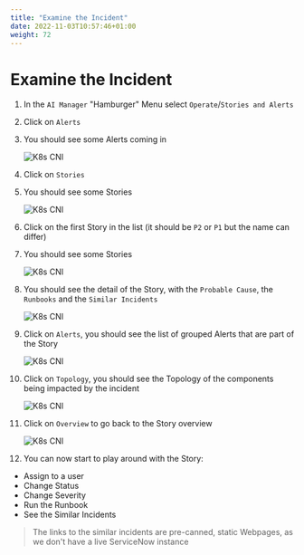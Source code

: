 ```yaml
---
title: "Examine the Incident"
date: 2022-11-03T10:57:46+01:00
weight: 72
---
```


# Examine the Incident


1. In the `AI Manager` "Hamburger" Menu select `Operate`/`Stories and Alerts`

1. Click on `Alerts`

1. You should see some Alerts coming in 

	![K8s CNI](/cp4waiops-training/pics/48_check.png)



1. Click on `Stories`

1. You should see some Stories

	![K8s CNI](/cp4waiops-training/pics/49_check.png)


1. Click on the first Story in the list (it should be `P2` or `P1` but the name can differ)

1. You should see some Stories

	![K8s CNI](/cp4waiops-training/pics/49_check.png)

1. You should see the detail of the Story, with the `Probable Cause`, the `Runbooks` and the `Similar Incidents`

	![K8s CNI](/cp4waiops-training/pics/50_check.png)

1. Click on `Alerts`, you should see the list of grouped Alerts that are part of the Story

	![K8s CNI](/cp4waiops-training/pics/51_check.png)

1. Click on `Topology`, you should see the Topology of the components being impacted by the incident

	![K8s CNI](/cp4waiops-training/pics/52_check.png)
	
1. Click on `Overview` to go back to the Story overview

	![K8s CNI](/cp4waiops-training/pics/50_check.png)

1. You can now start to play around with the Story:

* Assign to a user
* Change Status
* Change Severity
* Run the Runbook
* See the Similar Incidents

> The links to the similar incidents are pre-canned, static Webpages, as we don't have a live ServiceNow instance